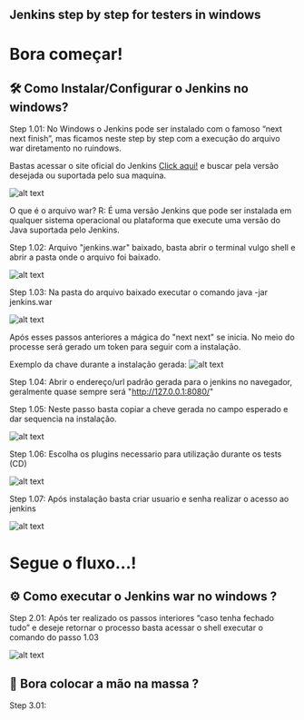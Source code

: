 ## Jenkins step by step for testers in windows

# Bora começar!

## 🛠️ Como Instalar/Configurar o Jenkins no windows?

Step 1.01: No Windows o Jenkins pode ser instalado com o famoso “next next finish”, mas ficamos neste step by step com a execução do arquivo war diretamento no ruindows.

Bastas acessar o site oficial do Jenkins [Click aqui!](https://www.jenkins.io/) e buscar pela versão desejada ou suportada pelo sua maquina.

![alt text](https://i.imgur.com/PaBXq3p.gif)

O que é o arquivo war? R: É uma versão Jenkins que pode ser instalada em qualquer sistema operacional ou plataforma que execute uma versão do Java suportada pelo Jenkins.

Step 1.02: Arquivo "jenkins.war" baixado, basta abrir o terminal vulgo shell e abrir a pasta onde o arquivo foi baixado.

![alt text](https://i.imgur.com/iHQfgTv.gif)

Step 1.03: Na pasta do arquivo baixado executar o comando java -jar jenkins.war

![alt text](https://i.imgur.com/EyYdPlq.gif)

Após esses passos anteriores a mágica do "next next" se inicia. No meio do processe será gerado um token para seguir com a instalação.

Exemplo da chave durante a instalação gerada: ![alt text](https://i.imgur.com/n9KS6It.png)

Step 1.04: Abrir o endereço/url padrão gerada para o jenkins no navegador, geralmente quase sempre será "http://127.0.0.1:8080/"

Step 1.05: Neste passo basta copiar a cheve gerada no campo esperado e dar sequencia na instalação.

![alt text](https://i.imgur.com/ilaqL2e.png)

Step 1.06: Escolha os plugins necessario para utilização durante os tests (CD)

![alt text](https://i.imgur.com/euW1BWw.png)

Step 1.07: Após instalação basta criar usuario e senha realizar o acesso ao jenkins

![alt text](https://i.imgur.com/fTcupC1.png)

# Segue o fluxo...!

## ⚙️ Como executar o Jenkins war no windows ?

Step 2.01: Após ter realizado os passos interiores “caso tenha fechado tudo” e deseje retornar o processo basta acessar o shell executar o comando do passo 1.03

![alt text](https://i.imgur.com/8sOaTkC.gif)

## 🚀 Bora colocar a mão na massa ?

Step 3.01: 